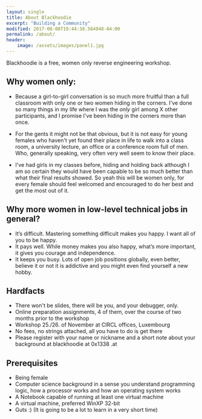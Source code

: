 ```yaml
---
layout: single
title: About Blackhoodie
excerpt: "Building a Community"
modified: 2017-08-08T19:44:38.564948-04:00
permalink: /about/
header:
    image: /assets/images/panel1.jpg
---
```

Blackhoodie is a free, women only reverse engineering workshop.

## Why women only:

* Because a girl-to-girl conversation is so much more fruitful than a full classroom with only one or two women hiding in the corners. I've done so many things in my life where I was the *only* girl among X other participants, and I promise I've been hiding in the corners more than once.

* For the gents it might not be that obvious, but it is not easy for young females who haven't yet found their place in life to walk into a class room, a university lecture, an office or a conference room full of men. Who, generally speaking, very often very well seem to know their place.

* I've had girls in my classes before, hiding and holding back although I am so certain they would have been capable to be so much better than what their final results showed. So yeah this will be women only, for every female should feel welcomed and encouraged to do her best and get the most out of it.

## Why more women in low-level technical jobs in general? 
* It’s difficult. Mastering something difficult makes you happy. I want all of you to be happy.
* It pays well. While money makes you also happy, what’s more important, it gives you courage and independence.
* It keeps you busy. Lots of open job positions globally, even better, believe it or not it is addictive and you might even find yourself a new hobby. 

## Hardfacts

* There won't be slides, there will be you, and your debugger, only.
* Online preparation assignments, 4 of them, over the course of two months prior to the workshop
* Workshop 25./26. of November at CIRCL offices, Luxembourg
* No fees, no strings attached, all you have to do is get there
* Please register with your name or nickname and a short note about your background at blackhoodie at 0x1338 .at


## Prerequisites

* Being female
* Computer science background in a sense you understand programming logic, how a processor works and how an operating system works
* A Notebook capable of running at least one virtual machine
* A virtual machine, preferred WinXP 32-bit
* Guts :) (It is going to be a lot to learn in a very short time)
